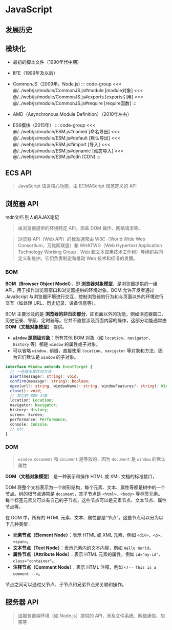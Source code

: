 <script setup>
import history from './../../.vitepress/data/js'
</script>

# JavaScript

## 发展历史
<HistoryDialog :history/>

## 模块化
- 最初的脚本文件（1990年代中期）
- IIFE（1999年及以后）
- CommonJS（2009年，Node.js)
::: code-group
<<< @/../web/js/module/CommonJS.js#module [module对象]
<<< @/../web/js/module/CommonJS.js#exports [exports引用]
<<< @/../web/js/module/CommonJS.js#require [require函数]
:::

- AMD（Asynchronous Module Definition）（2010年左右）

- ES6模块（2015年）
::: code-group
<<< @/../web/js/module/ESM.js#named [命名导出]
<<< @/../web/js/module/ESM.js#default [默认导出]
<<< @/../web/js/module/ESM.js#import [导入]
<<< @/../web/js/module/ESM.js#dynamic [动态导入]
<<< @/../web/js/module/ESM.js#cdn [CDN]
:::

## ECS API
> JavaScript 语言核心功能，由 ECMAScript 规范定义的 API

## 浏览器 API
<LinkBtn url="https://developer.mozilla.org/zh-CN/docs/Web/API">mdn文档</LinkBtn>
<LinkBtn url="https://www.yuque.com/u21195183/zr3z4r/imun20">别人的AJAX笔记</LinkBtn>

> 由浏览器提供的环境特定 API，涵盖 DOM 操作、网络请求等。

> 浏览器 API（Web API）的标准通常由 W3C（World Wide Web Consortium，万维网联盟）和 WHATWG（Web Hypertext Application Technology Working Group，Web 超文本应用技术工作组）等组织共同定义和维护。它们负责制定和推动 Web 技术和标准的发展。
### BOM
**BOM（Browser Object Model）**，即 **浏览器对象模型**，是浏览器提供的一组 API，用于操作浏览器窗口和浏览器提供的环境对象。BOM 允许开发者通过 JavaScript 与浏览器环境进行交互，控制浏览器的行为和与页面以外的环境进行交互（如处理 URL、历史记录、设备信息等）。

BOM 主要涉及的是 **浏览器的非页面部分**，即页面以外的功能，例如浏览器窗口、历史记录、导航、定时器等。它并不直接涉及页面内容的操作，这部分功能通常由 **DOM（文档对象模型）** 提供。

- **`window` 是顶级对象**：所有其他 BOM 对象（如 `location`、`navigator`、`history` 等）都是 `window` 的属性或子对象。
- 可以省略 `window.` 前缀，直接使用 `location`、`navigator` 等对象和方法，因为它们默认是 `window` 的子对象。
```ts
interface Window extends EventTarget {
  // 一些基本属性和方法
  alert(message?: string): void;
  confirm(message?: string): boolean;
  open(url?: string, windowName?: string, windowFeatures?: string): Window | null;
  close(): void;
  // 常见的 BOM 对象
  location: Location;
  navigator: Navigator;
  history: History;
  screen: Screen;
  performance: Performance;
  console: Console;
  // etc.
}
```
### DOM
> `window.document` 和 `document` 是等效的，因为 `document` 是 `window` 的默认属性

**DOM（文档对象模型）** 是一种表示和操作 HTML 或 XML 文档的标准接口，

DOM 将整个文档表示为一个树形结构，每个元素、文本、属性等都是树中的一个节点。树的根节点通常是 `document`，其子节点是 `<html>`、`<body>` 等标签元素。每个标签元素又可以有自己的子节点，这些节点可以是元素节点、文本节点、属性节点等。

在 DOM 中，所有的 HTML 元素、文本、属性都是“节点”。这些节点可以分为以下几种类型：

- **元素节点（Element Node）**：表示 HTML 或 XML 元素，例如 `<div>`、`<p>`、`<span>`。
- **文本节点（Text Node）**：表示元素内的文本内容，例如 `Hello World`。
- **属性节点（Attribute Node）**：表示 HTML 元素的属性，例如 `id="my-id"`、`class="container"`。
- **注释节点（Comment Node）**：表示 HTML 注释，例如 `<!-- This is a comment -->`。

节点之间可以通过父节点、子节点和兄弟节点来关联和操作。

## 服务器 API
> 由服务器端环境（如 Node.js）提供的 API，涉及文件系统、网络通信、加密等
